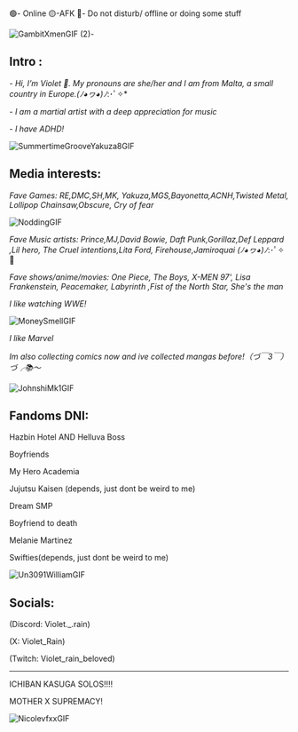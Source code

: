 🟢- Online
🟡-AFK
🔴- Do not disturb/ offline or doing some stuff

![GambitXmenGIF (2)](https://github.com/user-attachments/assets/c1c37eb4-e3ec-4d55-9c5e-1ef414eaa2e3)-





Intro :
-------
*- Hi, I’m Violet 💖. My pronouns are she/her and I am from Malta, a small country in Europe.(ﾉ◕ヮ◕)ﾉ*:･ﾟ✧*

*- I am a martial artist with a deep appreciation for music*

*- I have ADHD!*

![SummertimeGrooveYakuza8GIF](https://github.com/user-attachments/assets/2ed1fea6-c756-41a4-9454-be38d664e2c1)





Media interests:
-----------

*Fave Games: RE,DMC,SH,MK,
Yakuza,MGS,Bayonetta,ACNH,Twisted Metal,
Lollipop Chainsaw,Obscure,
Cry of fear*


![NoddingGIF](https://github.com/user-attachments/assets/99726845-50d5-4643-8361-50a4f92bcb9d)



*Fave Music artists: Prince,MJ,David Bowie, Daft Punk,Gorillaz,Def Leppard
,Lil hero, The Cruel intentions,Lita Ford, Firehouse,Jamiroquai
(ﾉ◕ヮ◕)ﾉ*:･ﾟ✧💖



*Fave shows/anime/movies: One Piece, The Boys, X-MEN 97', Lisa Frankenstein, Peacemaker, Labyrinth
,Fist of the North Star, She's the man*




*I like watching WWE!*

![MoneySmellGIF](https://github.com/user-attachments/assets/2546720c-11c8-4a52-ba14-474aa841a3f1)



 *I like Marvel*
 

*Im also collecting comics now and ive collected mangas before!（づ￣3￣）づ╭📚～*



![JohnshiMk1GIF](https://github.com/user-attachments/assets/a919cba2-29fb-4e65-b93c-79d5835ad1a9)











Fandoms DNI:
-

Hazbin Hotel AND Helluva Boss

Boyfriends

My Hero Academia 

Jujutsu Kaisen (depends, just dont be weird to me)

Dream SMP

Boyfriend to death

Melanie Martinez

Swifties(depends, just dont be weird to me)

![Un3091WilliamGIF](https://github.com/user-attachments/assets/80032902-d4bc-4b0d-b59a-254ad368daa9)


Socials:
----------
(Discord: Violet._.rain)

(X: Violet_Rain)

(Twitch: Violet_rain_beloved)

----------------------------------------------

ICHIBAN KASUGA SOLOS!!!!

MOTHER X SUPREMACY!



![NicolevfxxGIF](https://github.com/user-attachments/assets/69c25ce8-bfca-4fa8-a86d-64f8d26c0a44)






